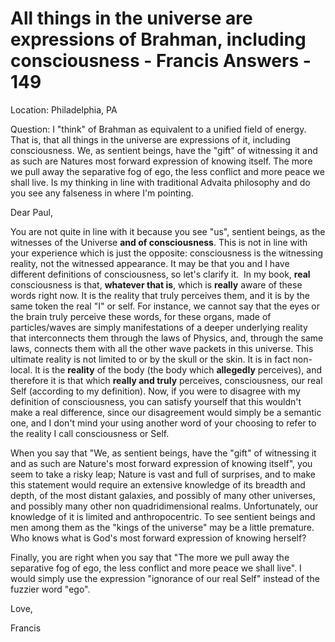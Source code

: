 # All things in the universe are expressions of Brahman, including consciousness - Francis Answers - 149

Location: Philadelphia, PA&nbsp;

Question: I &quot;think&quot; of Brahman as equivalent to a unified field of energy. That is, that all things in the universe are expressions of it, including consciousness. We, as sentient beings, have the &quot;gift&quot; of witnessing it and as such are Natures most forward expression of knowing itself. The more we pull away the separative fog of ego, the less conflict and more peace we shall live. Is my thinking in line with traditional Advaita philosophy and do you see any falseness in where I'm pointing.

Dear Paul,

You are not quite in line with it because you see &quot;us&quot;, sentient beings, as the witnesses of the Universe **and of consciousness**. This is not in line with your experience which is just the opposite: consciousness is the witnessing reality, not the witnessed appearance. It may be that you and I have different definitions of consciousness, so let's clarify it.&nbsp; In my book, **real** consciousness is that, **whatever that is**, which is **really** aware of these words right now. It is the reality that truly perceives them, and it is by the same token the real &quot;I&quot; or self. For instance, we cannot say that the eyes or the brain truly perceive these words, for these organs, made of particles/waves are simply manifestations of a deeper underlying reality that interconnects them through the laws of Physics, and, through the same laws, connects them with all the other wave packets in this universe. This ultimate reality is not limited to or by the skull or the skin. It is in fact non-local. It is the **reality** of the body (the body which **allegedly** perceives), and therefore it is that which **really and truly** perceives, consciousness, our real Self (according to my definition). Now, if you were to disagree with my definition of consciousness, you can satisfy yourself that this wouldn't make a real difference, since our disagreement would simply be a semantic one, and I don't mind your using another word of your choosing to refer to the reality I call consciousness or Self.

When you say that &quot;We, as sentient beings, have the &quot;gift&quot; of witnessing it and as such are Nature's most forward expression of knowing itself&quot;, you seem to take a risky leap; Nature is vast and full of surprises, and to make this statement would require an extensive knowledge of its breadth and depth, of the most distant galaxies, and possibly of many other universes, and possibly many other non quadridimensional realms. Unfortunately, our knowledge of it is limited and anthropocentric. To see sentient beings and men among them as the &quot;kings of the universe&quot; may be a little premature. Who knows what is God's most forward expression of knowing herself?

Finally, you are right when you say that &quot;The more we pull away the separative fog of ego, the less conflict and more peace we shall live&quot;. I would simply use the expression &quot;ignorance of our real Self&quot; instead of the fuzzier word &quot;ego&quot;.

Love,

Francis

